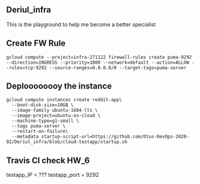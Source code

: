 ## Deriul_infra
 This is the playground to help me become a better specialist

## Create FW Rule
```
gcloud compute --project=infra-271122 firewall-rules create puma-9292 --direction=INGRESS --priority=1000 --network=default --action=ALLOW --rules=tcp:9292 --source-ranges=0.0.0.0/0 --target-tags=puma-server
```

## Deploooooooy the instance
```
gcloud compute instances create reddit-app\
  --boot-disk-size=10GB \
  --image-family ubuntu-1604-lts \
  --image-project=ubuntu-os-cloud \
  --machine-type=g1-small \
  --tags puma-server \
  --restart-on-failure\
  --metadata startup-script-url=https://github.com/Otus-DevOps-2020-02/Deriul_infra/blob/cloud-testapp/startup.sh
```

## Travis CI check HW_6
 testapp_IP = ???
 testapp_port = 9292
